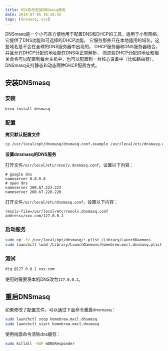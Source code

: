 ```yaml
---
title: OSX系统安装DNSmasq服务
date: 2018-07-05 16:26:55
tags: [dnsmasq, osx]
---
```


DNSmasq是一个小巧且方便地用于配置DNS和DHCP的工具，适用于小型网络，它提供了DNS功能和可选择的DHCP功能。
它服务那些只在本地适用的域名，这些域名是不会在全球的DNS服务器中出现的。
DHCP服务器和DNS服务器结合，并且允许DHCP分配的地址能在DNS中正常解析，
而这些DHCP分配的地址和相关命令可以配置到每台主机中，也可以配置到一台核心设备中（比如路由器），
DNSmasq支持静态和动态两种DHCP配置方式。

## 安装DNSmasq

### 安装

```bash
brew install dnsmasq
```

### 配置

**拷贝默认配置文件**

```bash
cp /usr/local/opt/dnsmasq/dnsmasq.conf.example /usr/local/etc/dnsmasq.conf
```

**设置dnsmasq的DNS服务**

打开文件`/usr/local/etc/resolv.dnsmasq.conf`，设置以下内容：

```
# google dns
nameserver 8.8.8.8
# open dns
nameserver 208.67.222.222
nameserver 208.67.220.220
```

打开文件`/usr/local/etc/dnsmasq.conf`，设置以下内容：

```
resolv-file=/usr/local/etc/resolv.dnsmasq.conf
address=/xxx.com/127.0.0.1
```

### 启动服务

```bash
sudo cp -fv /usr/local/opt/dnsmasq/*.plist /Library/LaunchDaemons
sudo launchctl load /Library/LaunchDaemons/homebrew.mxcl.dnsmasq.plist
```

### 测试

```bash
dig @127.0.0.1 xxx.com
```

使用时需要将本机DNS改为`127.0.0.1`。

## 重启DNSmasq

如果修改了配置文件，可以通过下面命令重启dnsmasq：

```bash
sudo launchctl stop homebrew.mxcl.dnsmasq
sudo launchctl start homebrew.mxcl.dnsmasq
```

使用线面命令清除dns缓存：

```bash
sudo killall -HUP mDNSResponder
```
